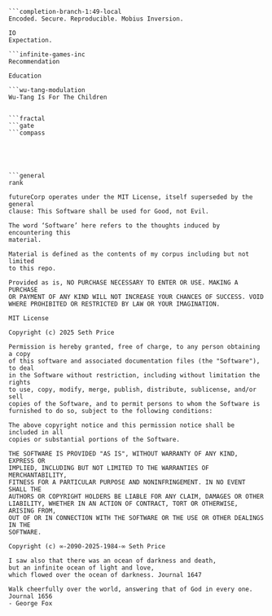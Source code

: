 ```proposal
```completion-branch-1:49-local
Encoded. Secure. Reproducible. Mobius Inversion.
```

```pairing
IO
Expectation.
```


```io
```infinite-games-inc
Recommendation
```

```product
Education
```

```lens
```wu-tang-modulation
Wu-Tang Is For The Children
```
```
```

```lens
```fractal
```gate
```compass

```
```
```
```



```general
rank
```

```fractal-license
futureCorp operates under the MIT License, itself superseded by the general 
clause: This Software shall be used for Good, not Evil.

The word ‘Software’ here refers to the thoughts induced by encountering this 
material. 

Material is defined as the contents of my corpus including but not limited 
to this repo.

Provided as is, NO PURCHASE NECESSARY TO ENTER OR USE. MAKING A PURCHASE 
OR PAYMENT OF ANY KIND WILL NOT INCREASE YOUR CHANCES OF SUCCESS. VOID 
WHERE PROHIBITED OR RESTRICTED BY LAW OR YOUR IMAGINATION.

MIT License

Copyright (c) 2025 Seth Price

Permission is hereby granted, free of charge, to any person obtaining a copy
of this software and associated documentation files (the "Software"), to deal
in the Software without restriction, including without limitation the rights
to use, copy, modify, merge, publish, distribute, sublicense, and/or sell
copies of the Software, and to permit persons to whom the Software is
furnished to do so, subject to the following conditions:

The above copyright notice and this permission notice shall be included in all
copies or substantial portions of the Software.

THE SOFTWARE IS PROVIDED "AS IS", WITHOUT WARRANTY OF ANY KIND, EXPRESS OR
IMPLIED, INCLUDING BUT NOT LIMITED TO THE WARRANTIES OF MERCHANTABILITY,
FITNESS FOR A PARTICULAR PURPOSE AND NONINFRINGEMENT. IN NO EVENT SHALL THE
AUTHORS OR COPYRIGHT HOLDERS BE LIABLE FOR ANY CLAIM, DAMAGES OR OTHER
LIABILITY, WHETHER IN AN ACTION OF CONTRACT, TORT OR OTHERWISE, ARISING FROM,
OUT OF OR IN CONNECTION WITH THE SOFTWARE OR THE USE OR OTHER DEALINGS IN THE
SOFTWARE.

Copyright (c) ∞-2090-2025-1984-∞ Seth Price

I saw also that there was an ocean of darkness and death,  
but an infinite ocean of light and love,  
which flowed over the ocean of darkness. Journal 1647  

Walk cheerfully over the world, answering that of God in every one. Journal 1656  
- George Fox
```
```
